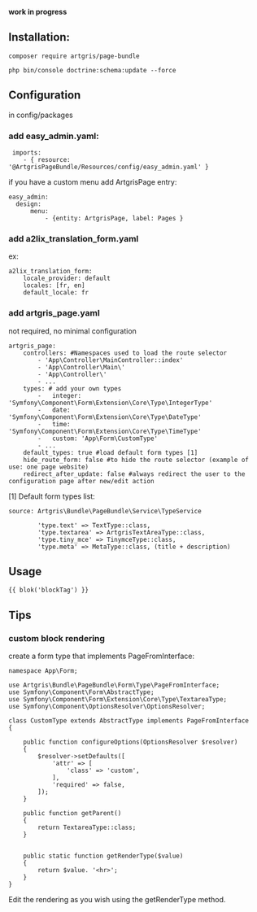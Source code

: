 **work in progress**

## Installation:

    composer require artgris/page-bundle
    
    php bin/console doctrine:schema:update --force 
  
  
## Configuration

in config/packages
     
### add easy_admin.yaml: 
   
     imports:
        - { resource: '@ArtgrisPageBundle/Resources/config/easy_admin.yaml' }
    
    
if you have a custom menu add ArtgrisPage entry:

    easy_admin:
      design:
          menu:
              - {entity: ArtgrisPage, label: Pages }

### add a2lix_translation_form.yaml

ex:
           
    a2lix_translation_form:
        locale_provider: default
        locales: [fr, en]
        default_locale: fr
        
### add artgris_page.yaml 

not required, no minimal configuration
    
    artgris_page:
        controllers: #Namespaces used to load the route selector
            - 'App\Controller\MainController::index'
            - 'App\Controller\Main\'
            - 'App\Controller\'
            - ... 
        types: # add your own types
            -   integer: 'Symfony\Component\Form\Extension\Core\Type\IntegerType'
            -   date: 'Symfony\Component\Form\Extension\Core\Type\DateType'
            -   time: 'Symfony\Component\Form\Extension\Core\Type\TimeType'
            -   custom: 'App\Form\CustomType'
            - ... 
        default_types: true #load default form types [1]
        hide_route_form: false #to hide the route selector (example of use: one page website)
        redirect_after_update: false #always redirect the user to the configuration page after new/edit action
        
[1] Default form types list:

    source: Artgris\Bundle\PageBundle\Service\TypeService
 
            'type.text' => TextType::class,
            'type.textarea' => ArtgrisTextAreaType::class,
            'type.tiny_mce' => TinymceType::class,
            'type.meta' => MetaType::class, (title + description)

## Usage

    {{ blok('blockTag') }}
    
## Tips

### custom block rendering

create a form type that implements PageFromInterface:

    namespace App\Form;
    
    use Artgris\Bundle\PageBundle\Form\Type\PageFromInterface;
    use Symfony\Component\Form\AbstractType;
    use Symfony\Component\Form\Extension\Core\Type\TextareaType;
    use Symfony\Component\OptionsResolver\OptionsResolver;
    
    class CustomType extends AbstractType implements PageFromInterface
    {
    
        public function configureOptions(OptionsResolver $resolver)
        {
            $resolver->setDefaults([
                'attr' => [
                    'class' => 'custom',
                ],
                'required' => false,
            ]);
        }
    
        public function getParent()
        {
            return TextareaType::class;
        }
    
    
        public static function getRenderType($value)
        {
            return $value. '<hr>';
        }
    }


Edit the rendering as you wish using the getRenderType method.
